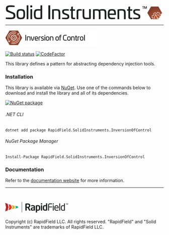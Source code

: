 <!--
Copyright (c) RapidField LLC. Licensed under the MIT License. See LICENSE.txt in the project root for license information.
-->

![Solid Instruments logo](../../SolidInstruments.Logo.Color.Transparent.500w.png)
- - -

![Inversion of Control label](Label.InversionOfControl.300w.png)

[![Build status](https://img.shields.io/appveyor/ci/adamjstone/solid-instruments.svg?style=popout)](https://ci.appveyor.com/project/adamjstone/solid-instruments/branch/master)
[![CodeFactor](https://img.shields.io/codefactor/grade/github/rapidfield/solid-instruments/master.svg?style=popout)](https://www.codefactor.io/repository/github/rapidfield/solid-instruments)

This library defines a pattern for abstracting dependency injection tools.

### Installation

This library is available via [NuGet](https://docs.microsoft.com/en-us/nuget/quickstart/install-and-use-a-package-in-visual-studio). Use one of the commands below to download and install the library and all of its dependencies.

[![NuGet package](https://img.shields.io/nuget/vpre/Rapidfield.SolidInstruments.InversionOfControl.svg?color=blue)](https://www.nuget.org/packages/RapidField.SolidInstruments.InversionOfControl)

###### .NET CLI

```shell
dotnet add package RapidField.SolidInstruments.InversionOfControl
```

###### NuGet Package Manager

```shell
Install-Package RapidField.SolidInstruments.InversionOfControl
```

### Documentation

Refer to the [documentation website](https://www.solidinstruments.com/api/RapidField.SolidInstruments.InversionOfControl.html) for more information.

- - -
<br />

![RapidField logo](../../RapidField.Logo.Color.Black.Transparent.200w.png)
<br /><br />
Copyright (c) RapidField LLC. All rights reserved. "RapidField" and "Solid Instruments" are trademarks of RapidField LLC.
